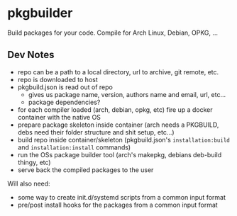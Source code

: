 pkgbuilder
==========

Build packages for your code. Compile for Arch Linux, Debian, OPKG, ...

Dev Notes
---------

- repo can be a path to a local directory, url to archive, git remote, etc.
- repo is downloaded to host
- pkgbuild.json is read out of repo
  - gives us package name, version, authors name and email, url, etc...
  - package dependencies?
- for each compiler loaded (arch, debian, opkg, etc) fire up a docker
  container with the native OS
- prepare package skeleton inside container (arch needs a PKGBUILD, debs
  need their folder structure and shit setup, etc...)
- build repo inside container/skeleton (pkgbuild.json's ``installation:build``
  and ``installation:install`` commands)
- run the OSs package builder tool (arch's makepkg, debians deb-build thingy,
  etc)
- serve back the compiled packages to the user

Will also need:

- some way to create init.d/systemd scripts from a common input format
- pre/post install hooks for the packages from a common input format
